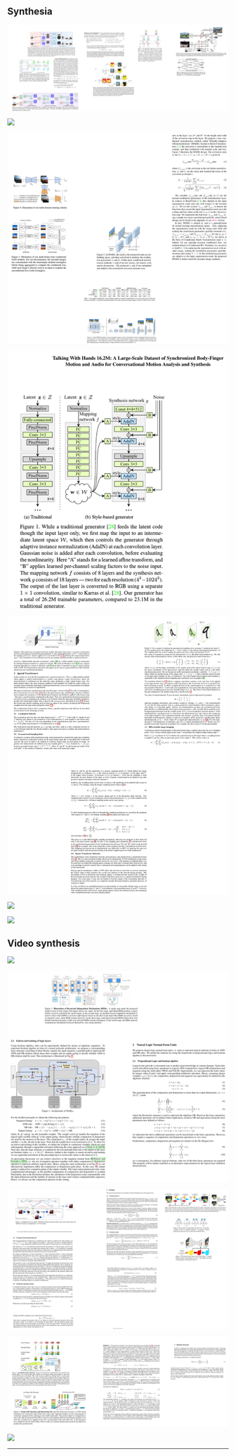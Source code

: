 ## Synthesia

![](./drawio/page1.drawio.svg)

![](./drawio/page2.drawio.svg)

![](./drawio/page3.drawio.svg)

![](./drawio/page4.drawio.svg)

![](./drawio/page5.drawio.svg)

![](./drawio/page6.drawio.svg)

![](./drawio/page7.drawio.svg)

## Video synthesis

![](./vsynthesis/page1.drawio.svg)

![](./vsynthesis/page2.drawio.svg)

![](./vsynthesis/page3.drawio.svg)

![](./vsynthesis/page4.drawio.svg)

![](./vsynthesis/page5.drawio.svg)

---
